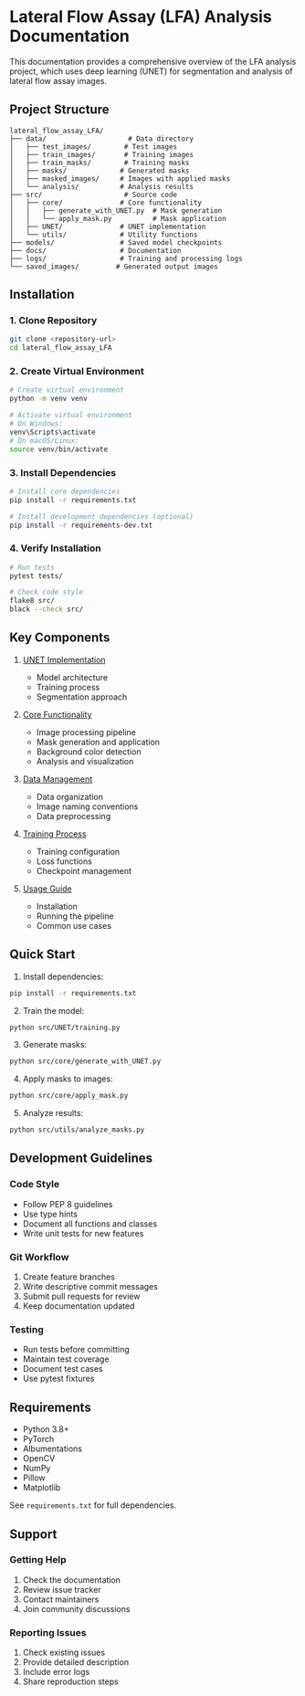 # Lateral Flow Assay (LFA) Analysis Documentation

This documentation provides a comprehensive overview of the LFA analysis project, which uses deep learning (UNET) for segmentation and analysis of lateral flow assay images.

## Project Structure

```
lateral_flow_assay_LFA/
├── data/                    # Data directory
│   ├── test_images/        # Test images
│   ├── train_images/       # Training images
│   ├── train_masks/        # Training masks
│   ├── masks/             # Generated masks
│   ├── masked_images/     # Images with applied masks
│   └── analysis/          # Analysis results
├── src/                    # Source code
│   ├── core/              # Core functionality
│   │   ├── generate_with_UNET.py  # Mask generation
│   │   └── apply_mask.py          # Mask application
│   ├── UNET/              # UNET implementation
│   └── utils/             # Utility functions
├── models/                # Saved model checkpoints
├── docs/                  # Documentation
├── logs/                  # Training and processing logs
└── saved_images/         # Generated output images
```

## Installation

### 1. Clone Repository
```bash
git clone <repository-url>
cd lateral_flow_assay_LFA
```

### 2. Create Virtual Environment
```bash
# Create virtual environment
python -m venv venv

# Activate virtual environment
# On Windows:
venv\Scripts\activate
# On macOS/Linux:
source venv/bin/activate
```

### 3. Install Dependencies
```bash
# Install core dependencies
pip install -r requirements.txt

# Install development dependencies (optional)
pip install -r requirements-dev.txt
```

### 4. Verify Installation
```bash
# Run tests
pytest tests/

# Check code style
flake8 src/
black --check src/
```

## Key Components

1. [UNET Implementation](UNET.md)
   - Model architecture
   - Training process
   - Segmentation approach

2. [Core Functionality](core.md)
   - Image processing pipeline
   - Mask generation and application
   - Background color detection
   - Analysis and visualization

3. [Data Management](data.md)
   - Data organization
   - Image naming conventions
   - Data preprocessing

4. [Training Process](training.md)
   - Training configuration
   - Loss functions
   - Checkpoint management

5. [Usage Guide](usage.md)
   - Installation
   - Running the pipeline
   - Common use cases

## Quick Start

1. Install dependencies:
```bash
pip install -r requirements.txt
```

2. Train the model:
```bash
python src/UNET/training.py
```

3. Generate masks:
```bash
python src/core/generate_with_UNET.py
```

4. Apply masks to images:
```bash
python src/core/apply_mask.py
```

5. Analyze results:
```bash
python src/utils/analyze_masks.py
```

## Development Guidelines

### Code Style
- Follow PEP 8 guidelines
- Use type hints
- Document all functions and classes
- Write unit tests for new features

### Git Workflow
1. Create feature branches
2. Write descriptive commit messages
3. Submit pull requests for review
4. Keep documentation updated

### Testing
- Run tests before committing
- Maintain test coverage
- Document test cases
- Use pytest fixtures

## Requirements

- Python 3.8+
- PyTorch
- Albumentations
- OpenCV
- NumPy
- Pillow
- Matplotlib

See `requirements.txt` for full dependencies.

## Support

### Getting Help
1. Check the documentation
2. Review issue tracker
3. Contact maintainers
4. Join community discussions

### Reporting Issues
1. Check existing issues
2. Provide detailed description
3. Include error logs
4. Share reproduction steps 